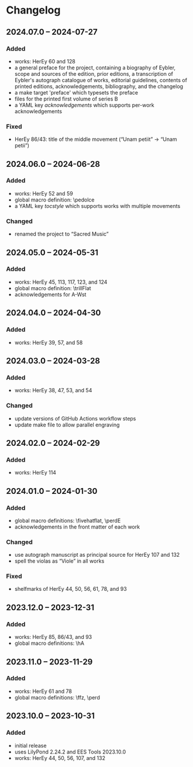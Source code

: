 # Changelog

## 2024.07.0 – 2024-07-27

### Added

- works: HerEy 60 and 128
- a general preface for the project, containing a biography of Eybler, scope and sources of the edition, prior editions, a transcription of Eybler's autograph catalogue of works, editorial guidelines, contents of printed editions, acknowledgements, bibliography, and the changelog
- a make target 'preface' which typesets the preface
- files for the printed first volume of series B
- a YAML key *acknowledgements* which supports per-work acknowledgements

### Fixed

- HerEy 86/43: title of the middle movement (“Unam petiit” -> “Unam petii”)


## 2024.06.0 – 2024-06-28

### Added

- works: HerEy 52 and 59
- global macro definition: \pedolce
- a YAML key *tocstyle* which supports works with multiple movements

### Changed

- renamed the project to “Sacred Music”


## 2024.05.0 – 2024-05-31

### Added

- works: HerEy 45, 113, 117, 123, and 124
- global macro definition: \trillFlat
- acknowledgements for A-Wst


## 2024.04.0 – 2024-04-30

### Added

- works: HerEy 39, 57, and 58


## 2024.03.0 – 2024-03-28

### Added

- works: HerEy 38, 47, 53, and 54

### Changed

- update versions of GitHub Actions workflow steps
- update make file to allow parallel engraving


## 2024.02.0 – 2024-02-29

### Added

- works: HerEy 114


## 2024.01.0 – 2024-01-30

### Added

- global macro definitions: \fivehatflat, \perdE
- acknowledgements in the front matter of each work


### Changed

- use autograph manuscript as principal source for HerEy 107 and 132
- spell the violas as “Viole” in all works


### Fixed

- shelfmarks of HerEy 44, 50, 56, 61, 78, and 93


## 2023.12.0 – 2023-12-31

### Added

- works: HerEy 85, 86/43, and 93
- global macro definitions: \hA


## 2023.11.0 – 2023-11-29

### Added

- works: HerEy 61 and 78
- global macro definitions: \ffz, \perd


## 2023.10.0 – 2023-10-31

### Added

- initial release
- uses LilyPond 2.24.2 and EES Tools 2023.10.0
- works: HerEy 44, 50, 56, 107, and 132
